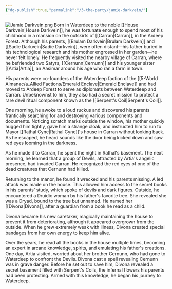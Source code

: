 ```yaml
---
{"dg-publish":true,"permalink":"/3-the-party/jamie-darkvein/"}
---
```



![Jamie Darkvein.png](/img/user/z_Assets/PCs/Jamie%20Darkvein.png)
Born in Waterdeep to the noble [[House Darkvein\|House Darkvein]], he was fortunate enough to spend most of his childhood in a mansion on the outskirts of [[Carran\|Carran]], in the Ardeep Forest. Although his parents, [[Brulam Darkvein\|Brulam Darkvein]] and [[Sadie Darkvein\|Sadie Darkvein]], were often distant—his father buried in his technological research and his mother engrossed in her garden—he never felt lonely. He frequently visited the nearby village of Carran, where he befriended two Satyrs, [[Cernunn\|Cernunn]] and his younger sister [[Artia\|Artia]], an Aasimar around his age who ran a farm in town.

His parents were co-founders of the Waterdeep faction of the [[5-World Almanac/a_Allied Factions/Emerald Enclave\|Emerald Enclave]] and had moved to Ardeep Forest to serve as diplomats between Waterdeep and Carran. Unbeknownst to him, they also had a secret mission to protect a rare devil ritual component known as the [[Serpent's Coil\|Serpent's Coil]].

One morning, he awoke to a loud ruckus and discovered his parents frantically searching for and destroying various components and documents. Noticing scratch marks outside the window, his mother quickly hugged him tightly, gave him a strange cloak, and instructed him to run to Mayor [[Rathal Cyne\|Rathal Cyne]]'s house in Carran without looking back. As he escaped, he heard sounds like the door being kicked down and saw red eyes looming in the darkness.

As he made it to Carran, he spent the night in Rathal's basement. The next morning, he learned that a group of Devils, attracted by Artia's angelic presence, had invaded Carran. He recognized the red eyes of one of the dead creatures that Cernunn had killed.

Returning to the manor, he found it wrecked and his parents missing. A led attack was made on the house. This allowed him access to the secret books in his parents' study, which spoke of devils and dark figures. Outside, he encountered a Druidic woman by his father's favorite tree. She revealed she was a Dryad, bound to the tree but unnamed. He named her [[Divona\|Divona]], after a guardian from a book he read as a child.

Divona became his new caretaker, magically maintaining the house to prevent it from deteriorating, although it appeared overgrown from the outside. When he grew extremely weak with illness, Divona created special bandages from her own energy to keep him alive.

Over the years, he read all the books in the house multiple times, becoming an expert in arcane knowledge, spirits, and emulating his father's creations. One day, Artia visited, worried about her brother Cernunn, who had gone to Waterdeep to confront the Devils. Divona cast a spell revealing Cernunn was in grave danger. Before he set out to save him, Divona revealed a secret basement filled with Serpent's Coils, the infernal flowers his parents had been protecting. Armed with this knowledge, he began his journey to Waterdeep.

 
